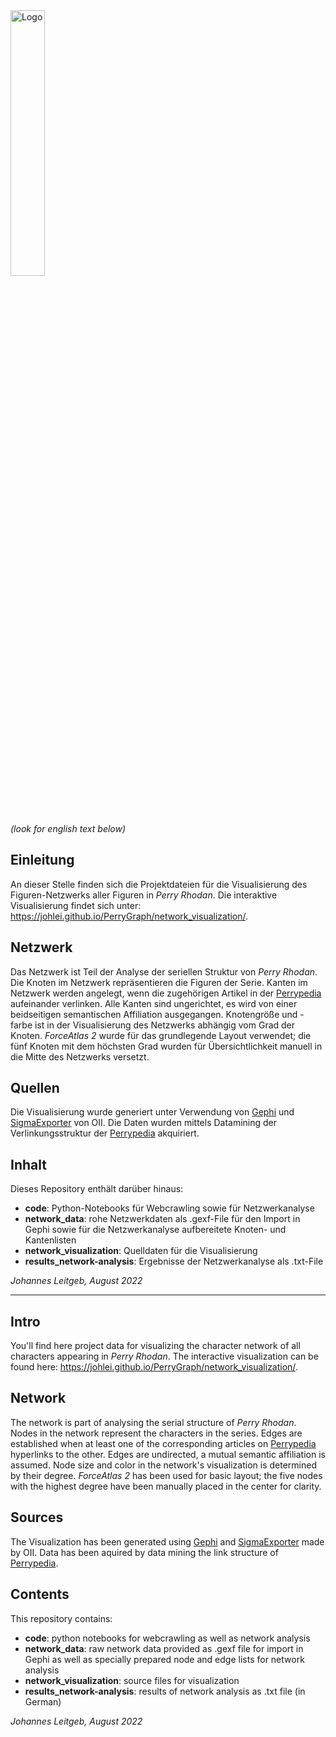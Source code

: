 <img width="957" alt="Logo" src="https://user-images.githubusercontent.com/67282051/186034392-ea7143ed-0dda-42ec-bf8e-fa72f8f60fe1.png" style="margin-left:0; width:33%;">

*(look for english text below)*

## Einleitung

An dieser Stelle finden sich die Projektdateien für die Visualisierung des Figuren-Netzwerks aller Figuren in *Perry Rhodan*. Die interaktive Visualisierung findet sich unter: https://johlei.github.io/PerryGraph/network_visualization/. 

## Netzwerk

Das Netzwerk ist Teil der Analyse der seriellen Struktur von *Perry Rhodan*. Die Knoten im Netzwerk repräsentieren die Figuren der Serie. Kanten im Netzwerk werden angelegt, wenn die zugehörigen Artikel in der [Perrypedia](https://www.perrypedia.de) aufeinander verlinken. Alle Kanten sind ungerichtet, es wird von einer beidseitigen semantischen Affiliation ausgegangen. Knotengröße und -farbe ist in der Visualisierung des Netzwerks abhängig vom Grad der Knoten. *ForceAtlas 2* wurde für das grundlegende Layout verwendet; die fünf Knoten mit dem höchsten Grad wurden für Übersichtlichkeit manuell in die Mitte des Netzwerks versetzt.

## Quellen

Die Visualisierung wurde generiert unter Verwendung von [Gephi](https://www.google.com/search?client=safari&rls=en&q=Gephi&ie=UTF-8&oe=UTF-8) und [SigmaExporter](https://github.com/oxfordinternetinstitute/gephi-plugins/tree/sigmaexporter-plugin/modules/sigmaExporter) von OII. Die Daten wurden mittels Datamining der Verlinkungsstruktur der [Perrypedia](https://www.perrypedia.de) akquiriert. 

 ## Inhalt

Dieses Repository enthält darüber hinaus: 

- **code**: Python-Notebooks für Webcrawling sowie für Netzwerkanalyse
- **network_data**: rohe Netzwerkdaten als .gexf-File für den Import in Gephi sowie für die Netzwerkanalyse aufbereitete Knoten- und Kantenlisten
- **network_visualization**: Quelldaten für die Visualisierung
- **results_network-analysis**: Ergebnisse der Netzwerkanalyse als .txt-File

*Johannes Leitgeb, August 2022*

<hr>




## Intro

You'll find here project data for visualizing the character network of all characters appearing in *Perry Rhodan*. The interactive visualization can be found here: https://johlei.github.io/PerryGraph/network_visualization/. 

## Network

The network is part of analysing the serial structure of *Perry Rhodan*. Nodes in the network represent the characters in the series. Edges are established when at least one of the corresponding articles on [Perrypedia](https://www.perrypedia.de) hyperlinks to the other. Edges are undirected, a mutual semantic affiliation is assumed. Node size and color in the network's visualization is determined by their degree. *ForceAtlas 2* has been used for basic layout; the five nodes with the highest degree have been manually placed in the center for clarity. 

## Sources

The Visualization has been generated using [Gephi](https://www.google.com/search?client=safari&rls=en&q=Gephi&ie=UTF-8&oe=UTF-8) and [SigmaExporter](https://github.com/oxfordinternetinstitute/gephi-plugins/tree/sigmaexporter-plugin/modules/sigmaExporter) made by OII. Data has been aquired by data mining the link structure of [Perrypedia](https://www.perrypedia.de).

## Contents

This repository contains:

- **code**: python notebooks for webcrawling as well as network analysis
- **network_data**: raw network data provided as .gexf file for import in Gephi as well as specially prepared node and edge lists for network analysis
- **network_visualization**: source files for visualization 
- **results_network-analysis**: results of network analysis as .txt file (in German)

*Johannes Leitgeb, August 2022*
